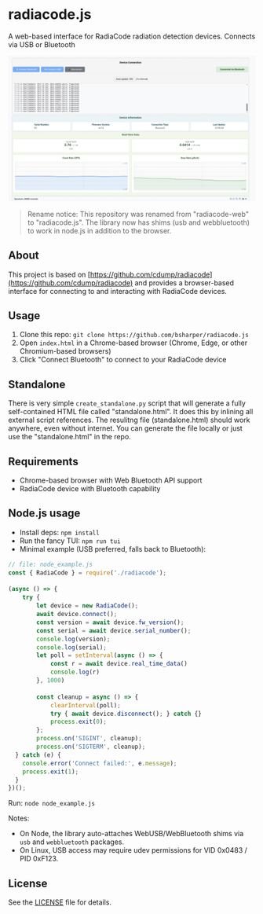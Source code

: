 # radiacode.js

A web-based interface for RadiaCode radiation detection devices. Connects via USB or Bluetooth

![Screenshot example](screenshot.jpg)

> Rename notice: This repository was renamed from "radiacode-web" to "radiacode.js". The library now has shims (usb and webbluetooth) to work in node.js in addition to the browser.

## About

This project is based on [https://github.com/cdump/radiacode](https://github.com/cdump/radiacode) and provides a browser-based interface for connecting to and interacting with RadiaCode devices.

## Usage

1. Clone this repo: `git clone https://github.com/bsharper/radiacode.js`
2. Open `index.html` in a Chrome-based browser (Chrome, Edge, or other Chromium-based browsers)
3. Click "Connect Bluetooth" to connect to your RadiaCode device

## Standalone

There is very simple `create_standalone.py` script that will generate a fully self-contained HTML file called "standalone.html". It does this by inlining all external script references. The resulitng file (standalone.html) should work anywhere, even without internet. You can generate the file locally or just use the "standalone.html" in the repo. 

## Requirements

- Chrome-based browser with Web Bluetooth API support
- RadiaCode device with Bluetooth capability

## Node.js usage

- Install deps: `npm install`
- Run the fancy TUI: `npm run tui`
- Minimal example (USB preferred, falls back to Bluetooth):

```js
// file: node_example.js
const { RadiaCode } = require('./radiacode');

(async () => {
    try {
        let device = new RadiaCode();
        await device.connect();
        const version = await device.fw_version();
        const serial = await device.serial_number();
        console.log(version);
        console.log(serial);
        let poll = setInterval(async () => {
            const r = await device.real_time_data()
            console.log(r)
        }, 1000)
        
        const cleanup = async () => {
            clearInterval(poll);
            try { await device.disconnect(); } catch {}
            process.exit(0);
        };
        process.on('SIGINT', cleanup);
        process.on('SIGTERM', cleanup);
  } catch (e) {
    console.error('Connect failed:', e.message);
    process.exit(1);
  }
})();
```

Run: `node node_example.js`

Notes:
- On Node, the library auto-attaches WebUSB/WebBluetooth shims via `usb` and `webbluetooth` packages.
- On Linux, USB access may require udev permissions for VID 0x0483 / PID 0xF123.

## License

See the [LICENSE](LICENSE) file for details.
